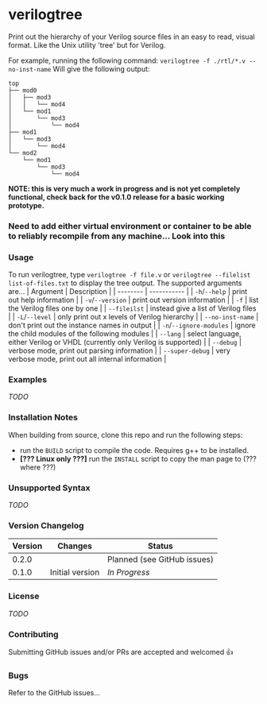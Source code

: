 # verilogtree

Print out the hierarchy of your Verilog source files in an easy to read, visual format. Like the Unix utility 'tree' but for Verilog.

For example, running the following command:
```verilogtree -f ./rtl/*.v --no-inst-name```
Will give the following output:
```
top
├── mod0
│   ├── mod3
│   │   └── mod4
│   └── mod1
│       └── mod3
│           └── mod4
├── mod1
│   └── mod3
│       └── mod4
└── mod2
    └── mod1
        └── mod3
            └── mod4
```

**NOTE: this is very much a work in progress and is not yet completely functional, check back for the v0.1.0 release for a basic working prototype.**

### Need to add either virtual environment or container to be able to reliably recompile from any machine... Look into this

### Usage
To run verilogtree, type `verilogtree -f file.v` or `verilogtree --filelist list-of-files.txt` to display the tree output. The supported arguments are...
| Argument | Description |
| -------- | ----------- |
| `-h`/`--help` | print out help information |
| `-v`/`--version` | print out version information |
| `-f` | list the Verilog files one by one |
| `--fileilst` | instead give a list of Verilog files |
| `-L`/`--level` | only print out x levels of Verilog hierarchy |
| `--no-inst-name` | don't print out the instance names in output |
| `-n`/`--ignore-modules` | ignore the child modules of the following modules |
| `--lang` | select language, either Verilog or VHDL (currently only Verilog is supported) |
| `--debug` | verbose mode, print out parsing information |
| `--super-debug` | very verbose mode, print out all internal information |

### Examples
*TODO*

### Installation Notes
When building from source, clone this repo and run the following steps:
- run the `BUILD` script to compile the code. Requires g++ to be installed.
- **[??? Linux only ???]** run the `INSTALL` script to copy the man page to (??? where ???)

### Unsupported Syntax
*TODO*

### Version Changelog
| Version | Changes | Status |
| ------- | ------- | ------ |
| 0.2.0   |  | Planned (see GitHub issues) |
| 0.1.0   | Initial version | *In Progress* |

### License
*TODO*

### Contributing
Submitting GitHub issues and/or PRs are accepted and welcomed 👍

### Bugs
Refer to the GitHub issues...
